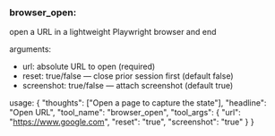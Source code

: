 ### browser_open:

open a URL in a lightweight Playwright browser and end

arguments:
- url: absolute URL to open (required)
- reset: true/false — close prior session first (default false)
- screenshot: true/false — attach screenshot (default true)

usage:
{
  "thoughts": ["Open a page to capture the state"],
  "headline": "Open URL",
  "tool_name": "browser_open",
  "tool_args": {
    "url": "https://www.google.com",
    "reset": "true",
    "screenshot": "true"
  }
}

